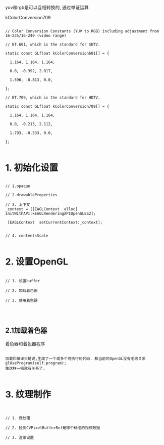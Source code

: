 yuv和rgb是可以互相转换的, 通过举证运算

kColorConversion709

```

// Color Conversion Constants (YUV to RGB) including adjustment from 16-235/16-240 (video range)

// BT.601, which is the standard for SDTV.

static const GLfloat kColorConversion601[] = {

  1.164, 1.164, 1.164,

  0.0, -0.392, 2.017,

  1.596, -0.813, 0.0,

};

// BT.709, which is the standard for HDTV.

static const GLfloat kColorConversion709[] = {

  1.164, 1.164, 1.164,

  0.0, -0.213, 2.112,

  1.793, -0.533, 0.0,

};


```


# 1. 初始化设置


```

// 1.opaque

// 2.drawableProperties

// 3. 上下文
_context = [[EAGLContext  alloc] initWithAPI:kEAGLRenderingAPIOpenGLES2];

 [EAGLContext  setCurrentContext:_context];


// 4. contentsScale


```
# 2. 设置OpenGL

```

// 1. 设置buffer

// 2. 加载着色器

// 3. 使用着色器




```

## 2.1加载着色器
着色器和着色器程序

```

加载和编译只是说,生成了一个或多个可执行的代码. 和当前的OpenGL没有毛线关系
glUseProgram(self.program);
像这样一搞就有关系了.


```


# 3. 纹理制作

```


// 1. 做纹理 

// 2. 检测CVPixelBufferRef是哪个标准的视频数据

// 3. 渲染设置


```
